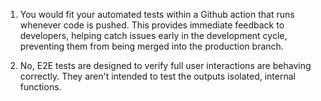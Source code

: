 1) You would fit your automated tests within a Github action that runs whenever code is pushed. This provides immediate feedback to developers, helping catch issues early in the development cycle, preventing them from being merged into the production branch.

2) No, E2E tests are designed to verify full user interactions are behaving correctly. They aren't intended to test the outputs isolated, internal functions.



